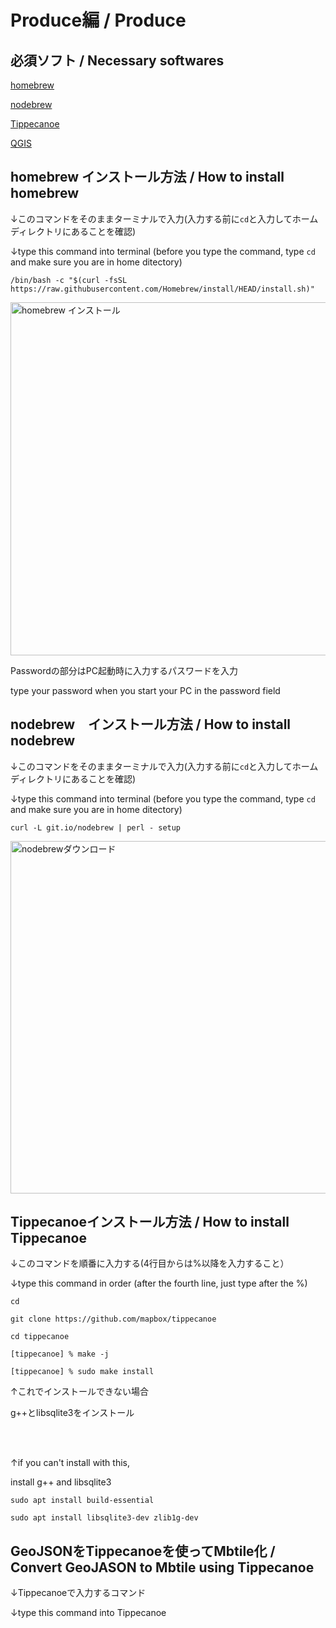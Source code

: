 # Produce編 / Produce

## 必須ソフト / Necessary softwares

[homebrew](https://qiita.com/zaburo/items/29fe23c1ceb6056109fd)

[nodebrew](https://qiita.com/fuqda/items/1b780d7e0658fb7a3889)

[Tippecanoe](https://github.com/mapbox/tippecanoe)

[QGIS](https://qgis.org/ja/site/forusers/download.html)

## homebrew インストール方法 / How to install homebrew

↓このコマンドをそのままターミナルで入力(入力する前に```cd```と入力してホームディレクトリにあることを確認)

↓type this command into terminal (before you type the command, type ```cd``` and make sure you are in home ditectory)

```/bin/bash -c "$(curl -fsSL https://raw.githubusercontent.com/Homebrew/install/HEAD/install.sh)"```


<img width="565" alt="homebrew インストール" src="https://user-images.githubusercontent.com/40018527/146682170-cc09d51c-f99a-4446-bd61-2ba3d13fb28a.png">


Passwordの部分はPC起動時に入力するパスワードを入力

type your password when you start your PC in the password field


## nodebrew　インストール方法 / How to install nodebrew

↓このコマンドをそのままターミナルで入力(入力する前に```cd```と入力してホームディレクトリにあることを確認)

↓type this command into terminal (before you type the command, type ```cd``` and make sure you are in home ditectory)


```curl -L git.io/nodebrew | perl - setup```


<img width="564" alt="nodebrewダウンロード" src="https://user-images.githubusercontent.com/40018527/146682369-455ab7c8-7e20-4bea-896c-fc43b766fa25.png">


## Tippecanoeインストール方法 / How to install Tippecanoe

↓このコマンドを順番に入力する(4行目からは%以降を入力すること）

↓type this command in order (after the fourth line, just type after the %)

```cd```

```git clone https://github.com/mapbox/tippecanoe```

```cd tippecanoe```

```[tippecanoe] % make -j```

```[tippecanoe] % sudo make install```

↑これでインストールできない場合

g++とlibsqlite3をインストール

<br>
<br>

↑if you can't install with this,

install g++ and libsqlite3

```sudo apt install build-essential```

```sudo apt install libsqlite3-dev zlib1g-dev```


## GeoJSONをTippecanoeを使ってMbtile化 / Convert GeoJASON to Mbtile using Tippecanoe

↓Tippecanoeで入力するコマンド

↓type this command into Tippecanoe




